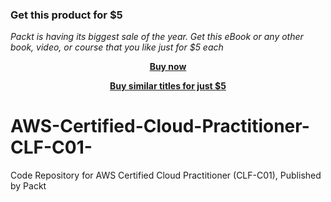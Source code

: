 
### Get this product for $5

<i>Packt is having its biggest sale of the year. Get this eBook or any other book, video, or course that you like just for $5 each</i>


<b><p align='center'>[Buy now](https://packt.link/9781838985844)</p></b>


<b><p align='center'>[Buy similar titles for just $5](https://subscription.packtpub.com/search)</p></b>


# AWS-Certified-Cloud-Practitioner-CLF-C01-
Code Repository for AWS Certified Cloud Practitioner (CLF-C01), Published by Packt
